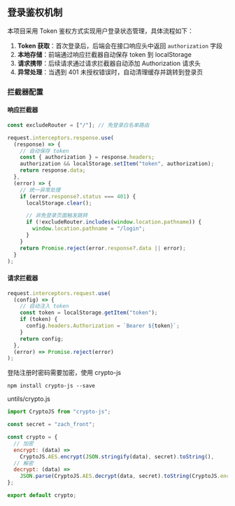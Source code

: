 ## 登录鉴权机制

本项目采用 Token 鉴权方式实现用户登录状态管理，具体流程如下：

1. **Token 获取**：首次登录后，后端会在接口响应头中返回 `authorization` 字段
2. **本地存储**：前端通过响应拦截器自动保存 token 到 localStorage
3. **请求携带**：后续请求通过请求拦截器自动添加 Authorization 请求头
4. **异常处理**：当遇到 401 未授权错误时，自动清理缓存并跳转到登录页

### 拦截器配置

#### 响应拦截器

```javascript
const excludeRouter = ["/"]; // 免登录白名单路由

request.interceptors.response.use(
  (response) => {
    // 自动保存 token
    const { authorization } = response.headers;
    authorization && localStorage.setItem("token", authorization);
    return response.data;
  },
  (error) => {
    // 统一异常处理
    if (error.response?.status === 401) {
      localStorage.clear();

      // 非免登录页面触发跳转
      if (!excludeRouter.includes(window.location.pathname)) {
        window.location.pathname = "/login";
      }
    }
    return Promise.reject(error.response?.data || error);
  }
);
```

#### 请求拦截器

```javascript
request.interceptors.request.use(
  (config) => {
    // 自动注入 token
    const token = localStorage.getItem("token");
    if (token) {
      config.headers.Authorization = `Bearer ${token}`;
    }
    return config;
  },
  (error) => Promise.reject(error)
);
```

登陆注册时密码需要加密，使用 crypto-js

```shell
npm install crypto-js --save
```

untils/crypto.js

```javascript
import CryptoJS from "crypto-js";

const secret = "zach_front";

const crypto = {
  // 加密
  encrypt: (data) =>
    CryptoJS.AES.encrypt(JSON.stringify(data), secret).toString(),
  // 解密
  decrypt: (data) =>
    JSON.parse(CryptoJS.AES.decrypt(data, secret).toString(CryptoJS.enc.Utf8)),
};

export default crypto;
```

